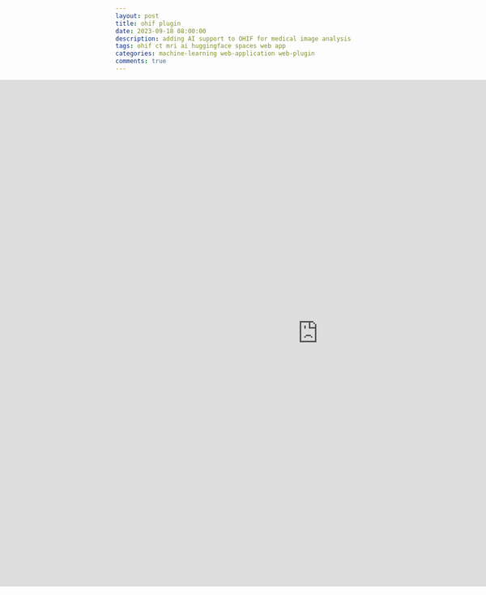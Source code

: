 ```yaml
---
layout: post
title: ohif plugin
date: 2023-09-18 08:00:00
description: adding AI support to OHIF for medical image analysis
tags: ohif ct mri ai huggingface spaces web app
categories: machine-learning web-application web-plugin
comments: true
---
```


<body>
	<div style="width:100%; margin-left:-250px;">
	<iframe
        src="https://andreped-ohif4hf.hf.space"
        frameborder="0"
        width="1300"
        height="1000"
    ></iframe>
	</div>
</body>
